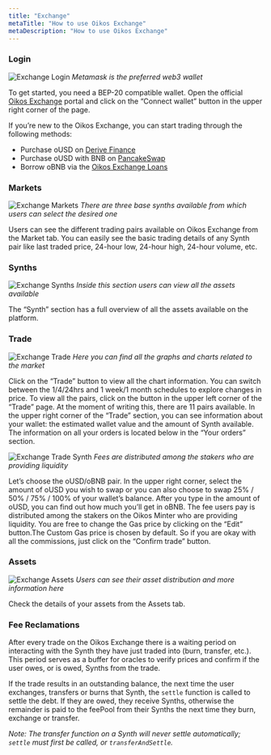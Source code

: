 ```yaml
---
title: "Exchange"
metaTitle: "How to use Oikos Exchange"
metaDescription: "How to use Oikos Exchange"
---
```

### Login

![Exchange Login](exchangeLogin.gif)
*Metamask is the preferred web3 wallet*

To get started, you need a BEP-20 compatible wallet. Open the official [Oikos Exchange](https://oikos.exchange/) portal and click on the “Connect wallet” button in the upper right corner of the page.

If you’re new to the Oikos Exchange, you can start trading through the following methods:
- Purchase oUSD on [Derive Finance](https://derive.fi/)
- Purchase oUSD with BNB on [PancakeSwap](https://pancakeswap.finance/swap/0x6bf2be9468314281cd28a94c35f967cafd388325?inputCurrency=BNB)
- Borrow oBNB via the [Oikos Exchange Loans](https://oikos.exchange/#/loans)

### Markets

![Exchange Markets](exchangeMarkets.gif)
*There are three base synths available from which users can select the desired one*

Users can see the different trading pairs available on Oikos Exchange from the Market tab. You can easily see the basic trading details of any Synth pair like last traded price, 24-hour low, 24-hour high, 24-hour volume, etc.

### Synths

![Exchange Synths](exchangeSynths.gif)
*Inside this section users can view all the assets available*

The “Synth” section has a full overview of all the assets available on the platform.

### Trade

![Exchange Trade](exchangeTrade2.gif)
*Here you can find all the graphs and charts related to the market*

Click on the “Trade” button to view all the chart information. You can switch between the 1/4/24hrs and 1 week/1 month schedules to explore changes in price. To view all the pairs, click on the button in the upper left corner of the “Trade” page. At the moment of writing this, there are 11 pairs available. In the upper right corner of the “Trade” section, you can see information about your wallet: the estimated wallet value and the amount of Synth available. The information on all your orders is located below in the “Your orders” section.

![Exchange Trade Synth](exchangeTradeSynthWOusd.gif)
*Fees are distributed among the stakers who are providing liquidity*

Let’s choose the oUSD/oBNB pair. In the upper right corner, select the amount of oUSD you wish to swap or you can also choose to swap 25% / 50% / 75% / 100% of your wallet’s balance. After you type in the amount of oUSD, you can find out how much you’ll get in oBNB. The fee users pay is distributed among the stakers on the Oikos Minter who are providing liquidity. You are free to change the Gas price by clicking on the “Edit” button.The Custom Gas price is chosen by default. So if you are okay with all the commissions, just click on the “Confirm trade” button.

### Assets

![Exchange Assets](exchangeAssets.gif)
*Users can see their asset distribution and more information here*

Check the details of your assets from the Assets tab.

### Fee Reclamations

After every trade on the Oikos Exchange there is a waiting period on interacting with the Synth they have just traded into (burn, transfer, etc.). This period serves as a buffer for oracles to verify prices and confirm if the user owes, or is owed, Synths from the trade.

If the trade results in an outstanding balance, the next time the user exchanges, transfers or burns that Synth, the `settle` function is called to settle the debt. If they are owed, they receive Synths, otherwise the remainder is paid to the feePool from their Synths the next time they burn, exchange or transfer. 

*Note:*
*The transfer function on a Synth will never settle automatically; `settle` must first be called, or `transferAndSettle`.*